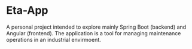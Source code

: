 # Eta-App
A personal project intended to explore mainly Spring Boot (backend) and Angular (frontend). The application is a tool for managing maintenance operations in an industrial envirmoent. 

